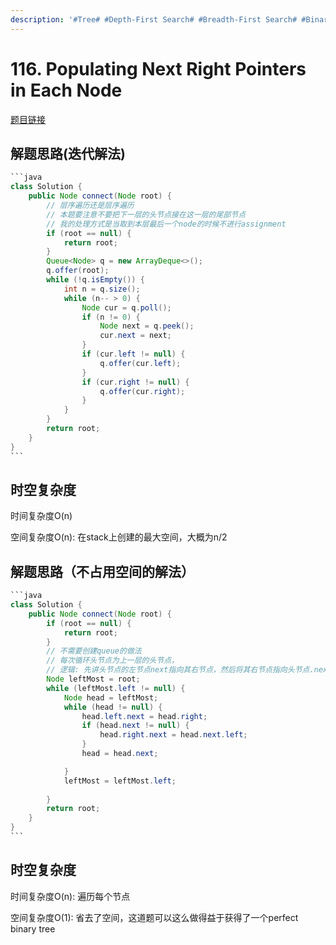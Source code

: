 ```yaml
---
description: '#Tree# #Depth-First Search# #Breadth-First Search# #Binary Tree# #Linked List#'
---
```


# 116. Populating Next Right Pointers in Each Node

[题目链接](https://leetcode.com/problems/populating-next-right-pointers-in-each-node/description/)

## 解题思路(迭代解法)

````java
```java
class Solution {
    public Node connect(Node root) {
        // 层序遍历还是层序遍历
        // 本题要注意不要把下一层的头节点接在这一层的尾部节点
        // 我的处理方式是当取到本层最后一个node的时候不进行assignment
        if (root == null) {
            return root;
        }
        Queue<Node> q = new ArrayDeque<>();
        q.offer(root);
        while (!q.isEmpty()) {
            int n = q.size();
            while (n-- > 0) {
                Node cur = q.poll();
                if (n != 0) {
                    Node next = q.peek();
                    cur.next = next;
                }
                if (cur.left != null) {
                    q.offer(cur.left);
                }
                if (cur.right != null) {
                    q.offer(cur.right);
                }
            }
        }
        return root;
    }
}
```
````

## 时空复杂度

时间复杂度O(n)

空间复杂度O(n): 在stack上创建的最大空间，大概为n/2

## 解题思路（不占用空间的解法）

````java
```java
class Solution {
    public Node connect(Node root) {
        if (root == null) {
            return root;
        }
        // 不需要创建queue的做法
        // 每次循环头节点为上一层的头节点，
        // 逻辑: 先讲头节点的左节点next指向其右节点，然后将其右节点指向头节点.next节点的左节点
        Node leftMost = root;
        while (leftMost.left != null) {
            Node head = leftMost;
            while (head != null) {
                head.left.next = head.right;
                if (head.next != null) {
                    head.right.next = head.next.left;
                }
                head = head.next;

            }
            leftMost = leftMost.left;
            
        }
        return root;
    }
}
```
````

## 时空复杂度

时间复杂度O(n): 遍历每个节点

空间复杂度O(1): 省去了空间，这道题可以这么做得益于获得了一个perfect binary tree
